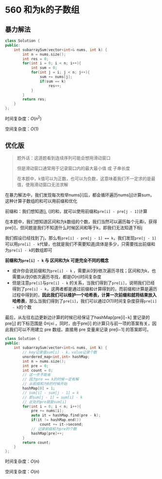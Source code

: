 # 560 和为k的子数组

## 暴力解法

```C++
class Solution {
public:
    int subarraySum(vector<int>& nums, int k) {
        int n = nums.size();
        int res = 0;
        for(int i = 0; i < n; i++){
            int sum = 0;
            for(int j = i; j < n; j++){
                sum += nums[j];
                if(sum == k)
                    res++;
            }
        }
        return res;
    }
};
```

时间复杂度：$O(n^2)$

空间复杂度：$O(1)$



## 优化版

> 题外话：这道题看到连续序列可能会想用滑动窗口
>
> 但是滑动窗口通常用于记录窗口内的最大最小值 或 子串长度
>
> 在本题中，k值可以为正数，也可以为负数，这意味着我们不一定求的是最值，使用滑动窗口无法求解

在暴力解法中，我们发现每次枚举nums[i]后，都会循环遍历nums[j]计算sum，这种计算子数组的和可以用前缀和优化

前缀和：我们想知道[j, i]的和，就可以使用前缀和`pre[i] - pre[j - 1]`计算

在本题中，我们想知道区间和为k数组的个数，我们当然可以遍历每个元素i，获得pre[i]，但问题是我们不知道什么时候区间和等于k，即我们无法知道下标j

我们假设已经找到了j，那么有`pre[i] - pre[j - 1] == k`，我们发现`pre[j - 1]`可以用`pre[i] - k`代替，也就是我们不需要知道j具体是多少，只需要找出前缀和为`pre[i] - k`的数组即可

**前缀和为`pre[i] - k` 与 区间和为k 可是完全不同的概念**

- 或许你会说前缀和为`pre[i] - k` ，需要从0到i依次遍历寻找；区间和为k，也需要从i到0依次遍历寻找，都是$O(n)$时间复杂度
- 但是注意`pre[i]`与`pre[i] - k` 的关系，当我们得到了`pre[i]`，说明我们已经得到了`pre[i] - k`，这两者都是通过前缀和计算得到的，而前缀和计算是遍历过程中得到的，**因此我们可以维护一个哈希表，计算一次前缀和就将结果放入哈希表**，那么当我们得到了`pre[i]`，我们可以通过$O(1)$时间复杂度获得`pre[i] - k`的个数

最后，从左往右边更新边计算的时候已经保证了hashMap[pre[i]−k] 里记录的 pre[j] 的下标范围是 0≤j≤i 。同时，由于pre[i] 的计算只与前一项的答案有关，因此我们可以不用建立 pre 数组，直接用 pre 变量来记录 pre[i−1] 的答案即可。

```C++
class Solution {
public:
    int subarraySum(vector<int>& nums, int k) {
        // key记录值sum[i] - k，value记录个数
        unordered_map<int,int> hashMap;
        int n = nums.size();
        int pre = 0;
        int count = 0;
        // 这一步不能省
        // 因为pre == k的时候一定有解
        // 从前缀和为0的时候开始
        hashMap[0] = 1;
        // sum[i] - sum[j - 1] = k
        // 即sum[j - 1] = sum[i] - k
        // 此处的pre就是sum[i]
        for(int i = 0; i < n; i++){
            pre += nums[i];
            auto it = hashMap.find(pre - k);
            if(it != hashMap.end())
                count += it->second;
            // 记录前缀和为pre的个数
            hashMap[pre]++;
        }
        return count;
    }
};
```

时间复杂度：$O(n)$

空间复杂度：$O(n)$

